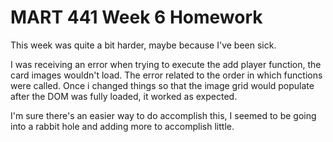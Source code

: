 # MART 441 Week 6 Homework

This week was quite a bit harder, maybe because I've been sick.

I was receiving an error when trying to execute the add player function, the card images wouldn't load.  The error related to the order in which functions were called.  Once i changed things so that the image grid would populate after the DOM was fully loaded, it worked as expected.

I'm sure there's an easier way to do accomplish this, I seemed to be going into a rabbit hole and adding more to accomplish little.